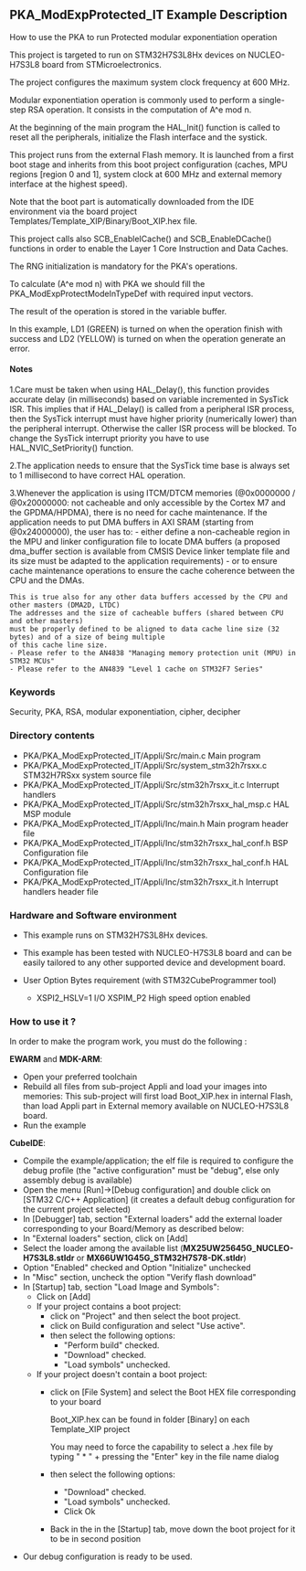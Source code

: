 ## <b>PKA_ModExpProtected_IT Example Description</b>
How to use the PKA to run Protected modular exponentiation operation

This project is targeted to run on STM32H7S3L8Hx devices on NUCLEO-H7S3L8 board from STMicroelectronics.

The project configures the maximum system clock frequency at 600 MHz.

Modular exponentiation operation is commonly used to perform a single-step RSA
operation. It consists in the computation of A^e mod n.

At the beginning of the main program the HAL_Init() function is called to reset 
all the peripherals, initialize the Flash interface and the systick.

This project runs from the external Flash memory. It is launched from a first boot stage and inherits from this boot project
configuration (caches, MPU regions [region 0 and 1], system clock at 600 MHz and external memory interface at the highest speed).

Note that the boot part is automatically downloaded from the IDE environment via the board project Templates/Template_XIP/Binary/Boot_XIP.hex file.

This project calls also SCB_EnableICache() and SCB_EnableDCache() functions in order to enable
the Layer 1 Core Instruction and Data Caches.


The RNG initialization is mandatory for the PKA's operations.

To calculate (A^e mod n) with PKA we should fill the PKA_ModExpProtectModeInTypeDef with required input vectors.

The result of the operation is stored in the variable buffer.


In this example, LD1 (GREEN) is turned on when the operation finish with success
and LD2 (YELLOW) is turned on when the operation generate an error.

#### <b>Notes</b>
 
  1.Care must be taken when using HAL_Delay(), this function provides accurate delay (in milliseconds)
    based on variable incremented in SysTick ISR. This implies that if HAL_Delay() is called from
    a peripheral ISR process, then the SysTick interrupt must have higher priority (numerically lower)
    than the peripheral interrupt. Otherwise the caller ISR process will be blocked.
    To change the SysTick interrupt priority you have to use HAL_NVIC_SetPriority() function.

 
  2.The application needs to ensure that the SysTick time base is always set to 1 millisecond
    to have correct HAL operation.

  3.Whenever the application is using ITCM/DTCM memories (@0x0000000 / @0x20000000: not cacheable and only accessible
    by the Cortex M7 and the GPDMA/HPDMA), there is no need for cache maintenance.
    If the application needs to put DMA buffers in AXI SRAM (starting from @0x24000000), the user has to:
    - either define a non-cacheable region in the MPU and linker configuration file to locate DMA buffers
      (a proposed dma_buffer section is available from CMSIS Device linker template file and its size must
      be adapted to the application requirements)
    - or to ensure cache maintenance operations to ensure the cache coherence between the CPU and the DMAs.

    This is true also for any other data buffers accessed by the CPU and other masters (DMA2D, LTDC)
    The addresses and the size of cacheable buffers (shared between CPU and other masters)
    must be properly defined to be aligned to data cache line size (32 bytes) and of a size of being multiple
    of this cache line size.
    - Please refer to the AN4838 "Managing memory protection unit (MPU) in STM32 MCUs"
    - Please refer to the AN4839 "Level 1 cache on STM32F7 Series"

### <b>Keywords</b>

Security, PKA, RSA, modular exponentiation, cipher, decipher

### <b>Directory contents</b> 

  - PKA/PKA_ModExpProtected_IT/Appli/Src/main.c                    Main program
  - PKA/PKA_ModExpProtected_IT/Appli/Src/system_stm32h7rsxx.c      STM32H7RSxx system source file
  - PKA/PKA_ModExpProtected_IT/Appli/Src/stm32h7rsxx_it.c          Interrupt handlers
  - PKA/PKA_ModExpProtected_IT/Appli/Src/stm32h7rsxx_hal_msp.c     HAL MSP module
  - PKA/PKA_ModExpProtected_IT/Appli/Inc/main.h                    Main program header file
  - PKA/PKA_ModExpProtected_IT/Appli/Inc/stm32h7rsxx_hal_conf.h    BSP Configuration file
  - PKA/PKA_ModExpProtected_IT/Appli/Inc/stm32h7rsxx_hal_conf.h    HAL Configuration file
  - PKA/PKA_ModExpProtected_IT/Appli/Inc/stm32h7rsxx_it.h          Interrupt handlers header file

### <b>Hardware and Software environment</b>

  - This example runs on STM32H7S3L8Hx devices.

  - This example has been tested with NUCLEO-H7S3L8 board and can be
    easily tailored to any other supported device and development board.    

  - User Option Bytes requirement (with STM32CubeProgrammer tool)

    - XSPI2_HSLV=1     I/O XSPIM_P2 High speed option enabled

### <b>How to use it ?</b>

In order to make the program work, you must do the following :

**EWARM** and **MDK-ARM**:

 - Open your preferred toolchain
 - Rebuild all files from sub-project Appli and load your images into memories: This sub-project will first load Boot_XIP.hex in internal Flash,
   than load Appli part in External memory available on NUCLEO-H7S3L8 board.
 - Run the example

**CubeIDE**:

 - Compile the example/application; the elf file is required to configure the debug profile (the "active configuration" must be "debug", else only assembly debug is available)
 - Open the menu [Run]->[Debug configuration] and double click on  [STM32 C/C++ Application] (it creates a default debug configuration for the current project selected)
 - In [Debugger] tab, section "External  loaders" add the external loader corresponding to your Board/Memory as described below:
 - In "External loaders" section, click on [Add]
 - Select the loader among the available list (**MX25UW25645G_NUCLEO-H7S3L8.stldr** or **MX66UW1G45G_STM32H7S78-DK.stldr**)
 - Option "Enabled" checked and Option "Initialize" unchecked
 - In "Misc" section, uncheck the option "Verify flash download"
 - In [Startup] tab, section "Load Image and Symbols":
   - Click on [Add]
   - If your project contains a boot project:
     - click on "Project" and then select the boot project.
     - click on Build configuration and select "Use active".
     - then select the following options:
       - "Perform build" checked.
       - "Download" checked.
       - "Load symbols" unchecked.
   - If your project doesn't contain a boot project:
     - click on [File System] and select the Boot HEX file corresponding to your board

        Boot_XIP.hex can be found in folder [Binary] on each Template_XIP project

        You may need to force the capability to select a .hex file by typing " * " + pressing the "Enter" key in the file name dialog

     - then select the following options:
       - "Download"      checked.
       - "Load symbols" unchecked.
       - Click Ok
     - Back in the in the [Startup] tab, move down the boot project for it to be in second position
 - Our debug configuration is ready to be used.

